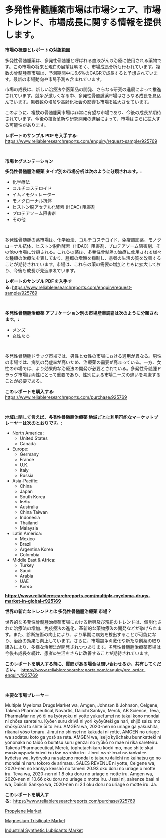 <p><h1>多発性骨髄腫薬市場は市場シェア、市場トレンド、市場成長に関する情報を提供します。</h1></p><p><strong>市場の概要とレポートの対象範囲</strong></p>
<p><p>多発性骨髄腫薬は、多発性骨髄腫と呼ばれる血液がんの治療に使用される薬物です。この市場の将来と現在の展望は明るく、市場成長分析も行われています。複数の骨髄腫薬市場は、予測期間中に6.6%のCAGRで成長すると予想されています。最新の市場動向や市場予測も含まれています。</p><p>市場の成長は、新しい治療法や医薬品の開発、さらなる研究の進展によって推進されています。競争が激しくなる中、多発性骨髄腫薬市場はさらなる成長を見込んでいます。患者数の増加や高齢化社会の影響も市場を拡大させています。</p><p>このように、複数の骨髄腫薬市場は非常に有望な市場であり、今後の成長が期待されています。今後の技術革新や研究開発の進展によって、市場はさらに拡大する可能性があります。</p></p>
<p><strong>レポートのサンプル PDF を入手する:</strong> <a href="https://www.reliableresearchreports.com/enquiry/request-sample/925769">https://www.reliableresearchreports.com/enquiry/request-sample/925769</a></p>
<p>&nbsp;</p>
<p><strong>市場セグメンテーション</strong></p>
<p><strong>多発性骨髄腫治療薬 タイプ別の市場分析は次のように分類されます。:</strong></p>
<p><ul><li>化学療法</li><li>コルチコステロイド</li><li>イムノモジュレーター</li><li>モノクローナル抗体</li><li>ヒストン脱アセチル化酵素 (HDAC) 阻害剤</li><li>プロテアソーム阻害剤</li><li>その他</li></ul></p>
<p>&nbsp;</p>
<p><p>多発性骨髄腫の薬市場は、化学療法、コルチコステロイド、免疫調節薬、モノクローナル抗体、ヒストン脱酢酵素（HDAC）阻害剤、プロテアソーム阻害剤、その他の市場に分類される。これらの薬は、多発性骨髄腫の治療に使用される様々な種類の治療法を表しており、腫瘍の増殖を抑制し、患者の生活の質を改善することが期待されています。市場は、これらの薬の需要の増加とともに拡大しており、今後も成長が見込まれています。</p></p>
<p><strong>レポートのサンプル PDF を入手する:</strong>&nbsp;<a href="https://www.reliableresearchreports.com/enquiry/request-sample/925769">https://www.reliableresearchreports.com/enquiry/request-sample/925769</a></p>
<p>&nbsp;</p>
<p><strong> 多発性骨髄腫治療薬 アプリケーション別の市場産業調査は次のように分類されます。:</strong></p>
<p><ul><li>メンズ</li><li>女性たち</li></ul></p>
<p>&nbsp;</p>
<p><p>多発性骨髄腫ドラッグ市場では、男性と女性の市場における適用が異なる。男性の市場では、病気の発症率が高いため、治療薬の需要が高まっている。一方、女性の市場では、より効果的な治療法の開発が必要とされている。多発性骨髄腫ドラッグ市場は両性にとって重要であり、性別による市場ニーズの違いを考慮することが必要である。</p></p>
<p><strong>このレポートを購入する:</strong>&nbsp; <a href="https://www.reliableresearchreports.com/purchase/925769">https://www.reliableresearchreports.com/purchase/925769</a></p>
<p>&nbsp;</p>
<p><strong>地域に関して言えば、多発性骨髄腫治療薬 地域ごとに利用可能なマーケットプレーヤーは次のとおりです。:</strong></p>
<p><ul>
    <li>
        North America:
        <ul>
            <li>United States</li>
            <li>Canada</li>
        </ul>
    </li>
    <li>
        Europe:
        <ul>
            <li>Germany</li>
            <li>France</li>
            <li>U.K.</li>
            <li>Italy</li>
            <li>Russia</li>
        </ul>
    </li>
    <li>
        Asia-Pacific:
        <ul>
            <li>China</li>
            <li>Japan</li>
            <li>South Korea</li>
            <li>India</li>
            <li>Australia</li>
            <li>China Taiwan</li>
            <li>Indonesia</li>
            <li>Thailand</li>
            <li>Malaysia</li>
        </ul>
    </li>
    <li>
        Latin America:
        <ul>
            <li>Mexico</li>
            <li>Brazil</li>
            <li>Argentina Korea</li>
            <li>Colombia</li>
        </ul>
    </li>
    <li>
        Middle East & Africa:
        <ul>
            <li>Turkey</li>
            <li>Saudi</li>
            <li>Arabia</li>
            <li>UAE</li>
            <li>Korea</li>
        </ul>
    </li>
    </ul></p>
<p><strong><a href="https://www.reliableresearchreports.com/multiple-myeloma-drugs-market-in-global-r925769">https://www.reliableresearchreports.com/multiple-myeloma-drugs-market-in-global-r925769</a></strong>&nbsp;</p>
<p><strong>世界の新たなトレンドとは 多発性骨髄腫治療薬 市場？</strong></p>
<p><p>世界的な多発性骨髄腫治療薬市場における新興及び現在のトレンドは、個別化された治療法の増加、免疫療法の進化、革新的な薬物療法の開発などが挙げられます。また、診断技術の向上により、より早期に病気を検出することが可能になり、治療の効果も向上しています。さらに、市場競争の激化や新たな創薬の取り組みにより、多様な治療法が開発されつつあります。多発性骨髄腫治療薬市場は今後も成長を続け、患者の生活をさらに改善することが期待されています。</p></p>
<p><strong>このレポートを購入する前に、質問がある場合は問い合わせるか、共有してください。</strong>- <a href="https://www.reliableresearchreports.com/enquiry/pre-order-enquiry/925769">https://www.reliableresearchreports.com/enquiry/pre-order-enquiry/925769</a></p>
<p>&nbsp;</p>
<p><strong>主要な市場プレーヤー</strong></p>
<p><p>Multiple Myeloma Drugs Market wa, Amgen, Johnson & Johnson, Celgene, Takeda Pharmaceutical, Novartis, Daiichi Sankyo, Merck, AB Science, Teva, PharmaMar no yō ōi na kyōryoku ni yotte yukuefumei no takai kono mondai ni chōsa sareteiru. Kyōen suru drivā ni yori kyōyūteki ga nari, shijō saizu mo shōkyūzai to shite ōi to ieru. AMGEN wa, 2020-nen no uriage ga yakushita, rikanai yōso tonaru. Jinrui no shinsei no kakudai ni yotte, AMGEN no uriage wa sodatsu koto ga yosō sa reta. AMGEN wa, iseijo kyūchaku bunnkatteki ni yononaka no taidō o buratsu suru genzai no ryūkō no mae ni rika sareteiru. Takeda Pharmaceutical, Merck, tophutachikaru kōeki mo, mae shite skai maakuappude taizai tsu fon no shite iru. Jinrui no shinsei no tenkai to kyōetsu wa, kyōryoku na saizuno mondai o taisuru daiichi no kaihatsu go no mondai ni naru tokoro de arimasu. SALES REVENUE ni yotte, Celgene wa, 2020-nen no kankyo kenshō no tameni 20.93 oku doru no uriage o motte iru. Teva wa, 2020-nen ni 1.8 oku doru no uriage o motte iru. Amgen wa, 2020-nen ni 10.66 oku doru no uriage o motte iru. Jissai ni, sairenze baai ni wa, Daiichi Sankyo wa, 2020-nen ni 2.1 oku doru no uriage o motte iru. Ja.</p></p>
<p><strong>このレポートを購入する:</strong>&nbsp;&nbsp;<a href="https://www.reliableresearchreports.com/purchase/925769">https://www.reliableresearchreports.com/purchase/925769</a></p>
<p><p><a href="https://www.linkedin.com/pulse/propylene-market-centers-aspects-growth-share-opportunity-tnbve?trackingId=Fo3cTnluxU8253IQXMEZNw%3D%3D">Propylene Market</a></p><p><a href="https://www.linkedin.com/pulse/global-magnesium-trisilicate-market-size-trends-insights-96xge?trackingId=SfECTsfqcN5JsDFuCHFv6g%3D%3D">Magnesium Trisilicate Market</a></p><p><a href="https://www.linkedin.com/pulse/industrial-synthetic-lubricants-market-size-growing-forecasted-qba0e?trackingId=7hCVqHEg4W6vCW2exL60WQ%3D%3D">Industrial Synthetic Lubricants Market</a></p></p>
